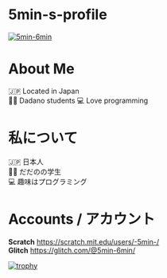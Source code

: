 # 5min-s-profile
<p align="left">
  <a href="https://github.com/5min-6min/"> <img src="https://komarev.com/ghpvc/?username=5min-6min" alt="5min-6min"> </a>
</p>

# About Me    
:jp: Located in Japan  
:man_student: Dadano students 
:computer: Love programming  

# 私について  
:jp: 日本人  
:man_student: だだのの学生  
:computer: 趣味はプログラミング  

# Accounts / アカウント  
**Scratch** https://scratch.mit.edu/users/-5min-/   
**Glitch** https://glitch.com/@5min-6min/  

[![trophy](https://github-profile-trophy.vercel.app/?username=5min-6min&theme=darkhub&column=-1)](https://github.com/ryo-ma/github-profile-trophy)
